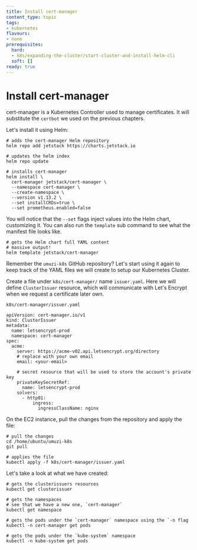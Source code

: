 ```yaml
---
title: Install cert-manager
content_type: topic
tags: 
- kubernetes
flavours:
- none
prerequisites:
  hard: 
  - k8s/expanding-the-cluster/start-cluster-and-install-helm-cli
  soft: []
ready: true
---
```


# Install cert-manager

cert-manager is a Kubernetes Controller used to manage certificates. It will substitute the `certbot` we used on the previous chapters.

Let's install it using Helm:

```
# adds the cert-manager Helm repository
helm repo add jetstack https://charts.jetstack.io

# updates the helm index
helm repo update

# installs cert-manager
helm install \
  cert-manager jetstack/cert-manager \
  --namespace cert-manager \
  --create-namespace \
  --version v1.13.2 \
  --set installCRDs=true \
  --set prometheus.enabled=false
```

You will notice that the `--set` flags inject values into the Helm chart, customizing it. You can also run the `template` sub command to see what the manifest file looks like.&#x20;

```
# gets the Helm chart full YAML content
# massive output!
helm template jetstack/cert-manager
```

Remember the `umuzi-k8s` GitHub repository? Let's start using it again to keep track of the YAML files we will create to setup our Kubernetes Cluster.

Create a file under `k8s/cert-manager/` name `issuer.yaml`. Here we will define `ClusterIssuer` resource, which will communicate with Let's Encrypt when we request a certificate later own.

`k8s/cert-manager/issuer.yaml`
```
apiVersion: cert-manager.io/v1
kind: ClusterIssuer
metadata:
  name: letsencrypt-prod
  namespace: cert-manager
spec:
  acme:
    server: https://acme-v02.api.letsencrypt.org/directory
    # replace with your own email
    email: <your-email>
    
    # secret resource that will be used to store the account's private key
    privateKeySecretRef:
      name: letsencrypt-prod    
    solvers:
      - http01:
          ingress:
            ingressClassName: nginx
```


On the EC2 instance, pull the changes from the repository and apply the file:

```
# pull the changes
cd /home/ubuntu/umuzi-k8s
git pull

# applies the file
kubectl apply -f k8s/cert-manager/issuer.yaml
```

Let's take a look at what we have created:

```
# gets the clusterissuers resources
kubectl get clusterissuer

# gets the namespaces
# see that we have a new one, `cert-manager`
kubectl get namespace

# gets the pods under the `cert-manager` namespace using the `-n flag
kubectl -n cert-manager get pods

# gets the pods under the `kube-system` namespace
kubectl -n kube-system get pods
```

